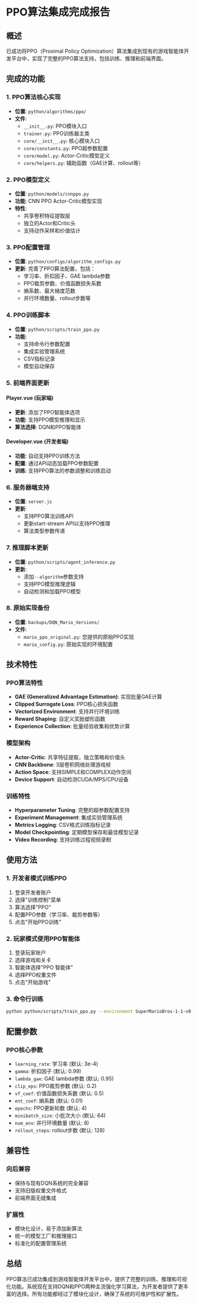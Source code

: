 # PPO算法集成完成报告

## 概述
已成功将PPO（Proximal Policy Optimization）算法集成到现有的游戏智能体开发平台中，实现了完整的PPO算法支持，包括训练、推理和前端界面。

## 完成的功能

### 1. PPO算法核心实现
- **位置**: `python/algorithms/ppo/`
- **文件**:
  - `__init__.py`: PPO模块入口
  - `trainer.py`: PPO训练器主类
  - `core/__init__.py`: 核心模块入口
  - `core/constants.py`: PPO超参数配置
  - `core/model.py`: Actor-Critic模型定义
  - `core/helpers.py`: 辅助函数（GAE计算、rollout等）

### 2. PPO模型定义
- **位置**: `python/models/cnnppo.py`
- **功能**: CNN PPO Actor-Critic模型实现
- **特性**: 
  - 共享卷积特征提取层
  - 独立的Actor和Critic头
  - 支持动作采样和价值估计

### 3. PPO配置管理
- **位置**: `python/configs/algorithm_configs.py`
- **更新**: 完善了PPO算法配置，包括：
  - 学习率、折扣因子、GAE lambda参数
  - PPO裁剪参数、价值函数损失系数
  - 熵系数、最大梯度范数
  - 并行环境数量、rollout步数等

### 4. PPO训练脚本
- **位置**: `python/scripts/train_ppo.py`
- **功能**: 
  - 支持命令行参数配置
  - 集成实验管理系统
  - CSV指标记录
  - 模型自动保存

### 5. 前端界面更新

#### Player.vue (玩家端)
- **更新**: 添加了PPO智能体选项
- **功能**: 支持PPO模型推理和显示
- **算法选择**: DQN和PPO智能体

#### Developer.vue (开发者端)
- **功能**: 自动支持PPO训练方法
- **配置**: 通过API动态加载PPO参数配置
- **训练**: 支持PPO算法的参数调整和训练启动

### 6. 服务器端支持
- **位置**: `server.js`
- **更新**: 
  - 支持PPO算法训练API
  - 更新start-stream API以支持PPO推理
  - 算法类型参数传递

### 7. 推理脚本更新
- **位置**: `python/scripts/agent_inference.py`
- **更新**:
  - 添加`--algorithm`参数支持
  - 支持PPO模型推理逻辑
  - 自动检测和加载PPO模型

### 8. 原始实现备份
- **位置**: `backups/DQN_Mario_Versions/`
- **文件**:
  - `mario_ppo_original.py`: 您提供的原始PPO实现
  - `mario_config.py`: 原始实现的环境配置

## 技术特性

### PPO算法特性
- **GAE (Generalized Advantage Estimation)**: 实现批量GAE计算
- **Clipped Surrogate Loss**: PPO核心损失函数
- **Vectorized Environment**: 支持并行环境训练
- **Reward Shaping**: 自定义奖励塑形函数
- **Experience Collection**: 批量经验收集和优势计算

### 模型架构
- **Actor-Critic**: 共享特征提取，独立策略和价值头
- **CNN Backbone**: 3层卷积网络处理游戏帧
- **Action Space**: 支持SIMPLE和COMPLEX动作空间
- **Device Support**: 自动检测CUDA/MPS/CPU设备

### 训练特性
- **Hyperparameter Tuning**: 完整的超参数配置支持
- **Experiment Management**: 集成实验管理系统
- **Metrics Logging**: CSV格式训练指标记录
- **Model Checkpointing**: 定期模型保存和最佳模型记录
- **Video Recording**: 支持训练过程视频录制

## 使用方法

### 1. 开发者模式训练PPO
1. 登录开发者账户
2. 选择"训练控制"菜单
3. 算法选择"PPO"
4. 配置PPO参数（学习率、裁剪参数等）
5. 点击"开始PPO训练"

### 2. 玩家模式使用PPO智能体
1. 登录玩家账户
2. 选择游戏和关卡
3. 智能体选择"PPO 智能体"
4. 选择PPO权重文件
5. 点击"开始游戏"

### 3. 命令行训练
```bash
python python/scripts/train_ppo.py --environment SuperMarioBros-1-1-v0 --episodes 1000 --learning-rate 3e-4
```

## 配置参数

### PPO核心参数
- `learning_rate`: 学习率 (默认: 3e-4)
- `gamma`: 折扣因子 (默认: 0.99)
- `lambda_gae`: GAE lambda参数 (默认: 0.95)
- `clip_eps`: PPO裁剪参数 (默认: 0.2)
- `vf_coef`: 价值函数损失系数 (默认: 0.5)
- `ent_coef`: 熵系数 (默认: 0.01)
- `epochs`: PPO更新轮数 (默认: 4)
- `minibatch_size`: 小批次大小 (默认: 64)
- `num_env`: 并行环境数量 (默认: 8)
- `rollout_steps`: rollout步数 (默认: 128)

## 兼容性

### 向后兼容
- 保持与现有DQN系统的完全兼容
- 支持旧版权重文件格式
- 前端界面无缝集成

### 扩展性
- 模块化设计，易于添加新算法
- 统一的模型工厂和推理接口
- 标准化的配置管理系统

## 总结

PPO算法已成功集成到游戏智能体开发平台中，提供了完整的训练、推理和可视化功能。系统现在支持DQN和PPO两种主流强化学习算法，为开发者提供了更丰富的选择。所有功能都经过了模块化设计，确保了系统的可维护性和扩展性。







